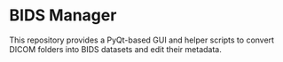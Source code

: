 # BIDS Manager

This repository provides a PyQt-based GUI and helper scripts to convert DICOM folders into BIDS datasets and edit their metadata.

